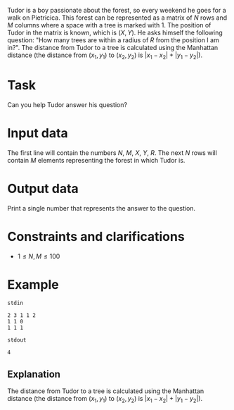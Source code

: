 
Tudor is a boy passionate about the forest, so every weekend he goes for a walk on Pietricica. This forest can be represented as a matrix of $N$ rows and $M$ columns where a space with a tree is marked with $1$. The position of Tudor in the matrix is known, which is $(X, Y)$. He asks himself the following question: "How many trees are within a radius of $R$ from the position I am in?". The distance from Tudor to a tree is calculated using the Manhattan distance (the distance from $(x_1, y_1)$ to $(x_2, y_2)$ is $|x_1 - x_2| + |y_1 - y_2|$).

# Task

Can you help Tudor answer his question?

# Input data

The first line will contain the numbers $N$, $M$, $X$, $Y$, $R$. The next $N$ rows will contain $M$ elements representing the forest in which Tudor is.

# Output data

Print a single number that represents the answer to the question.

# Constraints and clarifications

* $1 \leq N, M \leq 100$

# Example

`stdin`
```
2 3 1 1 2
1 1 0
1 1 1
```

`stdout`
```
4
```

## Explanation

The distance from Tudor to a tree is calculated using the Manhattan distance (the distance from $(x_1, y_1)$ to $(x_2, y_2)$ is $|x_1 - x_2| + |y_1 - y_2|$).

